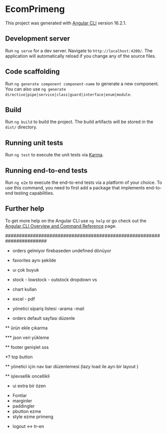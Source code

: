 # EcomPrimeng

This project was generated with [Angular CLI](https://github.com/angular/angular-cli) version 16.2.1.

## Development server

Run `ng serve` for a dev server. Navigate to `http://localhost:4200/`. The application will automatically reload if you change any of the source files.

## Code scaffolding

Run `ng generate component component-name` to generate a new component. You can also use `ng generate directive|pipe|service|class|guard|interface|enum|module`.

## Build

Run `ng build` to build the project. The build artifacts will be stored in the `dist/` directory.

## Running unit tests

Run `ng test` to execute the unit tests via [Karma](https://karma-runner.github.io).

## Running end-to-end tests

Run `ng e2e` to execute the end-to-end tests via a platform of your choice. To use this command, you need to first add a package that implements end-to-end testing capabilities.

## Further help

To get more help on the Angular CLI use `ng help` or go check out the [Angular CLI Overview and Command Reference](https://angular.io/cli) page.






#######################################################################

* orders gelmiyor firebaseden undefined dönüyor

* favorites aynı şekilde 

* uı çok buyuk 

* stock - lowstock - outstock dropdown vs

* chart kullan

* excel - pdf 

* yönetici sipariş listesi 
 -arama
 -mail 

* orders default sayfası düzenle 

** ürün ekle çıkarma 

*** json veri yükleme 

** footer genişlet sss 

*? top button 

** yönetici için nav bar düzenlemesi  (lazy load ile  ayrı bir layout )  

** işlevsellik oncellikli 

* ui extra bir özen 
 - Fontlar 
 - marginler
 - paddingler
 - pbutton ezme 
 - style ezme primeng 
  
* logout <-> tr-en
